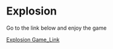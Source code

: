 # Explosion

Go to the link below and enjoy the game

[Explosion Game_Link](https://explosion123.herokuapp.com)
